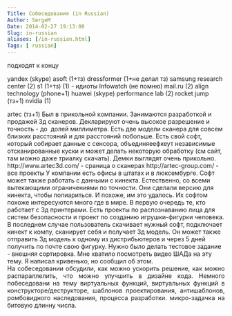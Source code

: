 ```yaml
---
Title: Собеседования (in Russian)
Author: SergeM
Date: 2014-02-27 19:13:00
Slug: in-russian
aliases: [/in-russian.html]
Tags: [ russian]
---
```




подходят к концу




yandex (skype)
asoft (1+тз)
dressformer (1+не делал тз)
samsung research center (2)
s1 (1+тз)
<noname> (1) - идиоты
Infowatch (не помню)
mail.ru (2)
align technology (phone+1)
huawei (skype)
performance lab (2)
rocket jump (тз+1)
nvidia (1)

<div>artec (тз+1)
Был в прикольной компании. Занимаются разработкой и продажей 3д сканеров. Декларируют очень высокое разрешение и точность - до &nbsp;долей миллиметра. Есть две модели сканера для совсем близких расстояний и для расстояний побольше. Есть свой софт, который собирает данные с сенсора, объединяеефкеут независимые отсканированные куски и может делать некоторую обработку (см сайт, там можно даже триалку скачать). Демки выглядят очень прикольно.
http://www.artec3d.com/ - сраница о сканерах
http://artec-group.com/ - все проекты
У компании есть офисы в штатах и в люксембурге.
Софт может также работать с данными с кинекта. Естественно, со всеми вытекающими ограничениями по точности. Они сделали версию для кинекта, чтобы попиариться. И похоже, им это удалось. Их софтом похоже интересуются много где в мире. В первую очередь те, кто работает с 3д принтерами.
Есть проекты по распознаванию лица для систем безопасности и проект по созданию игрушки-фигурки человека. В последнем случае пользователь скачивает нужный софт, подключает кинект к компу, сканирует себя и получает 3д модель. Он может также отправить 3д модель к одному из дистрибьютеров и через 5 дней получить по почте свою фигурку.
Нужно было делать тестовое задание - внешняя сортировка. Мне хватило посмотреть видео ШАДа на эту тему. Я написал кривенько, но сообщил об этом.
<div style="text-align: justify;">На собеседовании обсудили, как можно ускорить решение, как можно распараллелить, что можно улучшить в дизайне кода. Немного побеседовани на тему виртуальных функций, виртуальных функций в конструкторе/деструкторе, шаблонов проектирования, антишаблонов, ромбовидного наследования, процесса разработки. микро-задачка на битовую длинну числа.&nbsp;
</div>
